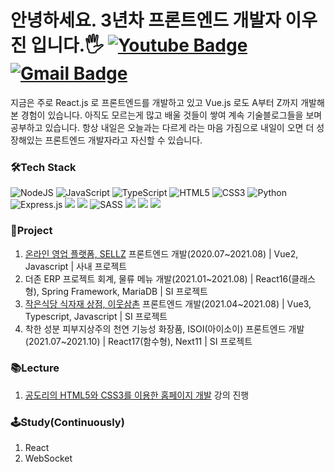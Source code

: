 안녕하세요. 3년차 프론트엔드 개발자 이우진 입니다.🖐
[![Youtube Badge](https://img.shields.io/badge/Youtube-ff0000?style=flat-square&logo=youtube&link=https://www.youtube.com/channel/UCUiLDqX0HPE0AUeieMEb2-g)](https://www.youtube.com/channel/UCUiLDqX0HPE0AUeieMEb2-g) [![Gmail Badge](https://img.shields.io/badge/Gmail-d14836?style=flat-square&logo=Gmail&logoColor=white&link=mailto:pappagallos@kakao.com)](mailto:pappagallos@kakao.com)
===========================================
지금은 주로 React.js 로 프론트엔드를 개발하고 있고 Vue.js 로도 A부터 Z까지 개발해본 경험이 있습니다. 아직도 모르는게 많고 배울 것들이 쌓여 계속 기술블로그들을 보며 공부하고 있습니다. 항상 내일은 오늘과는 다르게 라는 마음 가짐으로 내일이 오면 더 성장해있는 프론트엔드 개발자라고 자신할 수 있습니다.

### 🛠Tech Stack
<img alt="NodeJS" src="https://img.shields.io/badge/node.js-%2343853D.svg?style=for-the-badge&logo=node-dot-js&logoColor=white"/> <img alt="JavaScript" src="https://img.shields.io/badge/javascript-%23323330.svg?style=for-the-badge&logo=javascript&logoColor=%23F7DF1E"/> <img alt="TypeScript" src="https://img.shields.io/badge/typescript-%23007ACC.svg?style=for-the-badge&logo=typescript&logoColor=white"/> <img alt="HTML5" src="https://img.shields.io/badge/html5-%23E34F26.svg?style=for-the-badge&logo=html5&logoColor=white"/> <img alt="CSS3" src="https://img.shields.io/badge/css3-%231572B6.svg?style=for-the-badge&logo=css3&logoColor=white"/> <img alt="Python" src="https://img.shields.io/badge/python-%2314354C.svg?style=for-the-badge&logo=python&logoColor=white"/> <img alt="Express.js" src="https://img.shields.io/badge/express.js-%23404d59.svg?style=for-the-badge&logo=express&logoColor=%2361DAFB"/> <img src="https://img.shields.io/badge/vue.js-4FC08D?style=for-the-badge&logo=Vue.js&logoColor=black"> <img src="https://img.shields.io/badge/React-61DAFB?style=for-the-badge&logo=React&logoColor=black"> <img alt="SASS" src="https://img.shields.io/badge/SASS-hotpink.svg?style=for-the-badge&logo=SASS&logoColor=white"/> <img src="https://img.shields.io/badge/oracle-F80000?style=for-the-badge&logo=oracle&logoColor=white"> <img src="https://img.shields.io/badge/mysql-4479A1?style=for-the-badge&logo=mysql&logoColor=white"> <img src="https://img.shields.io/badge/bootstrap-7952B3?style=for-the-badge&logo=bootstrap&logoColor=white">

### 🚩Project
1. [온라인 영업 플랫폼, SELLZ](https://sellz.co.kr) 프론트엔드 개발(2020.07~2021.08) | Vue2, Javascript | 사내 프로젝트
2. 더존 ERP 프로젝트 회계, 물류 메뉴 개발(2021.01~2021.08) | React16(클래스형), Spring Framework, MariaDB | SI 프로젝트
3. [작은식당 식자재 상점, 이웃삼촌](https://m.gooduncles.com) 프론트엔드 개발(2021.04~2021.08) | Vue3, Typescript, Javascript | SI 프로젝트
4. 착한 성분 피부지상주의 천연 기능성 화장품, ISOI(아이소이) 프론트엔드 개발(2021.07~2021.10) | React17(함수형), Next11 | SI 프로젝트

### 📚Lecture
1. [공도리의 HTML5와 CSS3를 이용한 홈페이지 개발](https://www.inflearn.com/course/html5) 강의 진행 

### 🕹Study(Continuously)
1. React
2. WebSocket
